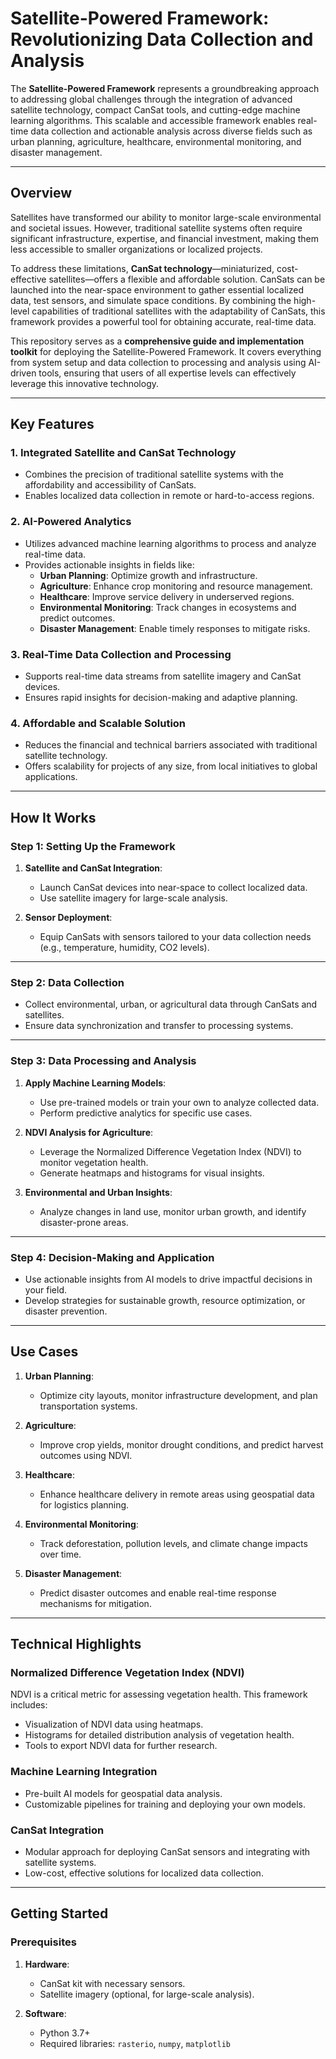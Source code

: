 # Satellite-Powered Framework: Revolutionizing Data Collection and Analysis  

The **Satellite-Powered Framework** represents a groundbreaking approach to addressing global challenges through the integration of advanced satellite technology, compact CanSat tools, and cutting-edge machine learning algorithms. This scalable and accessible framework enables real-time data collection and actionable analysis across diverse fields such as urban planning, agriculture, healthcare, environmental monitoring, and disaster management.  

---

## **Overview**  

Satellites have transformed our ability to monitor large-scale environmental and societal issues. However, traditional satellite systems often require significant infrastructure, expertise, and financial investment, making them less accessible to smaller organizations or localized projects.  

To address these limitations, **CanSat technology**—miniaturized, cost-effective satellites—offers a flexible and affordable solution. CanSats can be launched into the near-space environment to gather essential localized data, test sensors, and simulate space conditions. By combining the high-level capabilities of traditional satellites with the adaptability of CanSats, this framework provides a powerful tool for obtaining accurate, real-time data.  

This repository serves as a **comprehensive guide and implementation toolkit** for deploying the Satellite-Powered Framework. It covers everything from system setup and data collection to processing and analysis using AI-driven tools, ensuring that users of all expertise levels can effectively leverage this innovative technology.  

---

## **Key Features**  

### 1. **Integrated Satellite and CanSat Technology**  
- Combines the precision of traditional satellite systems with the affordability and accessibility of CanSats.  
- Enables localized data collection in remote or hard-to-access regions.  

### 2. **AI-Powered Analytics**  
- Utilizes advanced machine learning algorithms to process and analyze real-time data.  
- Provides actionable insights in fields like:  
  - **Urban Planning**: Optimize growth and infrastructure.  
  - **Agriculture**: Enhance crop monitoring and resource management.  
  - **Healthcare**: Improve service delivery in underserved regions.  
  - **Environmental Monitoring**: Track changes in ecosystems and predict outcomes.  
  - **Disaster Management**: Enable timely responses to mitigate risks.  

### 3. **Real-Time Data Collection and Processing**  
- Supports real-time data streams from satellite imagery and CanSat devices.  
- Ensures rapid insights for decision-making and adaptive planning.  

### 4. **Affordable and Scalable Solution**  
- Reduces the financial and technical barriers associated with traditional satellite technology.  
- Offers scalability for projects of any size, from local initiatives to global applications.  

---

## **How It Works**  

### **Step 1: Setting Up the Framework**  
1. **Satellite and CanSat Integration**:  
   - Launch CanSat devices into near-space to collect localized data.  
   - Use satellite imagery for large-scale analysis.  

2. **Sensor Deployment**:  
   - Equip CanSats with sensors tailored to your data collection needs (e.g., temperature, humidity, CO2 levels).  

---

### **Step 2: Data Collection**  
- Collect environmental, urban, or agricultural data through CanSats and satellites.  
- Ensure data synchronization and transfer to processing systems.  

---

### **Step 3: Data Processing and Analysis**  
1. **Apply Machine Learning Models**:  
   - Use pre-trained models or train your own to analyze collected data.  
   - Perform predictive analytics for specific use cases.  

2. **NDVI Analysis for Agriculture**:  
   - Leverage the Normalized Difference Vegetation Index (NDVI) to monitor vegetation health.  
   - Generate heatmaps and histograms for visual insights.  

3. **Environmental and Urban Insights**:  
   - Analyze changes in land use, monitor urban growth, and identify disaster-prone areas.  

---

### **Step 4: Decision-Making and Application**  
- Use actionable insights from AI models to drive impactful decisions in your field.  
- Develop strategies for sustainable growth, resource optimization, or disaster prevention.  

---

## **Use Cases**  

1. **Urban Planning**:  
   - Optimize city layouts, monitor infrastructure development, and plan transportation systems.  

2. **Agriculture**:  
   - Improve crop yields, monitor drought conditions, and predict harvest outcomes using NDVI.  

3. **Healthcare**:  
   - Enhance healthcare delivery in remote areas using geospatial data for logistics planning.  

4. **Environmental Monitoring**:  
   - Track deforestation, pollution levels, and climate change impacts over time.  

5. **Disaster Management**:  
   - Predict disaster outcomes and enable real-time response mechanisms for mitigation.  

---

## **Technical Highlights**  

### **Normalized Difference Vegetation Index (NDVI)**  
NDVI is a critical metric for assessing vegetation health. This framework includes:  
- Visualization of NDVI data using heatmaps.  
- Histograms for detailed distribution analysis of vegetation health.  
- Tools to export NDVI data for further research.  

### **Machine Learning Integration**  
- Pre-built AI models for geospatial data analysis.  
- Customizable pipelines for training and deploying your own models.  

### **CanSat Integration**  
- Modular approach for deploying CanSat sensors and integrating with satellite systems.  
- Low-cost, effective solutions for localized data collection.  

---

## **Getting Started**  

### Prerequisites  
1. **Hardware**:  
   - CanSat kit with necessary sensors.  
   - Satellite imagery (optional, for large-scale analysis).  

2. **Software**:  
   - Python 3.7+  
   - Required libraries: `rasterio`, `numpy`, `matplotlib`
